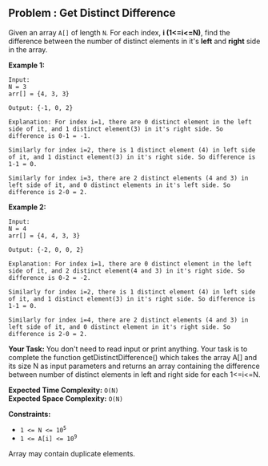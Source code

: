 ## Problem : Get Distinct Difference

Given an array ```A[]``` of length ```N```. For each index, **i (1<=i<=N)**, find the difference between the number of distinct elements in it's **left** and **right** side in the array. 

**Example 1:**
```
Input:
N = 3
arr[] = {4, 3, 3}

Output: {-1, 0, 2}

Explanation: For index i=1, there are 0 distinct element in the left side of it, and 1 distinct element(3) in it's right side. So difference is 0-1 = -1. 

Similarly for index i=2, there is 1 distinct element (4) in left side of it, and 1 distinct element(3) in it's right side. So difference is 1-1 = 0.

Similarly for index i=3, there are 2 distinct elements (4 and 3) in left side of it, and 0 distinct elements in it's left side. So difference is 2-0 = 2.
```

**Example 2:**
```
Input:
N = 4
arr[] = {4, 4, 3, 3}

Output: {-2, 0, 0, 2}

Explanation: For index i=1, there are 0 distinct element in the left side of it, and 2 distinct element(4 and 3) in it's right side. So difference is 0-2 = -2.

Similarly for index i=2, there is 1 distinct element (4) in left side of it, and 1 distinct element(3) in it's right side. So difference is 1-1 = 0.

Similarly for index i=4, there are 2 distinct elements (4 and 3) in left side of it, and 0 distinct element in it's right side. So difference is 2-0 = 2.
```

**Your Task:** 
You don't need to read input or print anything. Your task is to complete the function getDistinctDifference() which takes
the array A[] and its size N as input parameters and returns an array containing the difference between number of distinct
elements in left and right side for each 1<=i<=N.

**Expected Time Complexity:** ```O(N)```<br>
**Expected Space Complexity:** ```O(N)```

**Constraints:**
<ul>
<li><code>1 <= N <= 10<sup>5</sup></code></li>
<li><code>1 <= A[i] <= 10<sup>9</sup></code></li>
</ul>
Array may contain duplicate elements.

